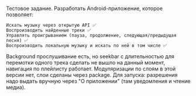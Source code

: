 Тестовое задание.
Разработать Android-приложение, которое позволяет:

    Искать музыку через открытую API ✅
    Воспроизводить найденные треки ✅
    Управлять проигрыванием (пауза, продолжение, следующая/предыдущая песня) ✅
    Воспроизводить локальную музыку и искать по ней в том числе ✅

Background прослушивание есть, но seekbar с длительностью для перемотки одного трека сделать не вышло на данный момент, навигация по плейлисту работает.
Модуляризации по слоям в этой версии нет, слои сделаны через package.
Для запуска: разрешения надо выдать вручную через "О приложении" (там уведомления и чтение медиа).
